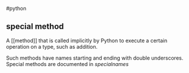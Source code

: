 #python 
## special method
A [[method]] that is called implicitly by Python to execute a certain operation on a type, such as addition. 

Such methods have names starting and ending with double underscores.
Special methods are documented in *specialnames*